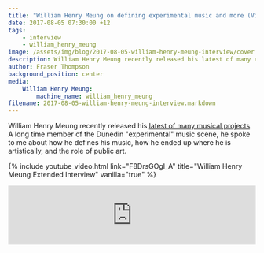 ```yaml
---
title: "William Henry Meung on defining experimental music and more (Video)"
date: 2017-08-05 07:30:00 +12
tags:
    - interview
    - william_henry_meung
image: /assets/img/blog/2017-08-05-william-henry-meung-interview/cover (Medium).jpg
description: William Henry Meung recently released his latest of many experimental music releases. He spoke to me about how he defines his music, how he ended up where he is artistically, and the role of public art.
author: Fraser Thompson
background_position: center
media:
    William Henry Meung:
        machine_name: william_henry_meung
filename: 2017-08-05-william-henry-meung-interview.markdown
---
```


William Henry Meung recently released his [latest of many musical projects](https://williamhenrymeung2.bandcamp.com/album/rotten-rainbows-side-x-devour-the-hands-side-y-spit-out-the-leaves-side-z-bonus-live-recording-at-the-auricle-sonic-arts-gallery). A long time member of the Dunedin "experimental" music scene, he spoke to me about how he defines his music, how he ended up where he is artistically, and the role of public art.

<!-- more -->

{% include youtube_video.html link="F8DrsGOgI_A" title="William Henry Meung Extended Interview" vanilla="true" %}

<p>
<iframe style="border: 0; width: 100%; height: 120px;" src="https://bandcamp.com/EmbeddedPlayer/album=1632500204/size=large/bgcol=ffffff/linkcol=0687f5/tracklist=false/artwork=small/transparent=true/" seamless><a href="http://williamhenrymeung2.bandcamp.com/album/rotten-rainbows-side-x-devour-the-hands-side-y-spit-out-the-leaves-side-z-bonus-live-recording-at-the-auricle-sonic-arts-gallery">Rotten Rainbows. side X: Devour the hands. side Y: Spit out the leaves. side Z: Bonus live recording at The Auricle Sonic Arts Gallery. by William Henry Meung</a></iframe>
<p>